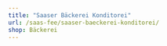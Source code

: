 ```yaml
---
title: "Saaser Bäckerei Konditorei"
url: /saas-fee/saaser-baeckerei-konditorei/
shop: Bäckerei
---
```

